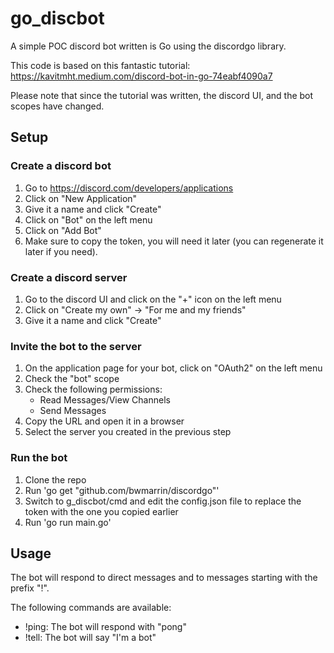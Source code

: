 # go_discbot
A simple POC discord bot written is Go using the discordgo library.

This code is based on this fantastic tutorial: https://kavitmht.medium.com/discord-bot-in-go-74eabf4090a7

Please note that since the tutorial was written, the discord UI, and the bot scopes have changed.

## Setup

### Create a discord bot

1. Go to https://discord.com/developers/applications
2. Click on "New Application"
3. Give it a name and click "Create"
4. Click on "Bot" on the left menu
5. Click on "Add Bot"
6. Make sure to copy the token, you will need it later (you can regenerate it later if you need).

### Create a discord server

1. Go to the discord UI and click on the "+" icon on the left menu
2. Click on "Create my own" -> "For me and my friends"
3. Give it a name and click "Create"

### Invite the bot to the server

1. On the application page for your bot, click on "OAuth2" on the left menu
2. Check the "bot" scope
3. Check the following permissions:
    - Read Messages/View Channels
    - Send Messages
4. Copy the URL and open it in a browser
5. Select the server you created in the previous step

### Run the bot

1. Clone the repo
2. Run 'go get "github.com/bwmarrin/discordgo"'
3. Switch to g_discbot/cmd and edit the config.json file to replace the token with the one you copied earlier
4. Run 'go run main.go'

## Usage

The bot will respond to direct messages and to messages starting with the prefix "!".

The following commands are available:
- !ping: The bot will respond with "pong"
- !tell: The bot will say "I'm a bot"

